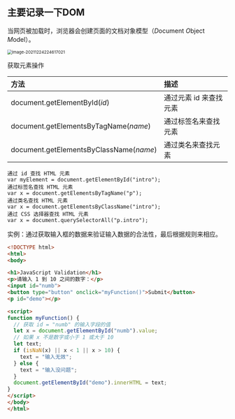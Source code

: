 ## 主要记录一下DOM

当网页被加载时，浏览器会创建页面的文档对象模型（*D*ocument *O*bject *M*odel）。

<img src="C:\Users\pzhang36\AppData\Roaming\Typora\typora-user-images\image-20211224224617021.png" alt="image-20211224224617021" style="zoom: 67%;" />

获取元素操作

| 方法                                    | 描述                   |
| :-------------------------------------- | :--------------------- |
| document.getElementById(*id*)           | 通过元素 id 来查找元素 |
| document.getElementsByTagName(*name*)   | 通过标签名来查找元素   |
| document.getElementsByClassName(*name*) | 通过类名来查找元素     |

```
通过 id 查找 HTML 元素
var myElement = document.getElementById("intro");
通过标签名查找 HTML 元素
var x = document.getElementsByTagName("p");
通过类名查找 HTML 元素
var x = document.getElementsByClassName("intro");
通过 CSS 选择器查找 HTML 元素
var x = document.querySelectorAll("p.intro");
```



实例：通过获取输入框的数据来验证输入数据的合法性，最后根据规则来相应。

```html
<!DOCTYPE html>
<html>
<body>

<h1>JavaScript Validation</h1>
<p>请输入 1 到 10 之间的数字：</p>
<input id="numb">
<button type="button" onclick="myFunction()">Submit</button>
<p id="demo"></p>

<script>
function myFunction() {
  // 获取 id = "numb" 的输入字段的值
  let x = document.getElementById("numb").value;
  // 如果 x 不是数字或小于 1 或大于 10
  let text;
  if (isNaN(x) || x < 1 || x > 10) {
    text = "输入无效";
  } else {
    text = "输入没问题";
  }
  document.getElementById("demo").innerHTML = text;
}
</script>
</body>
</html>

```

